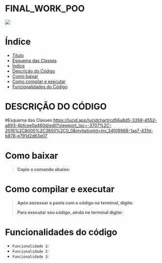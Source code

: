 # FINAL_WORK_POO
<img src="http://img.shields.io/static/v1?label=STATUS&message=EM-ANDAMENTO&color=GREEN&style=for-the-badge"/>
</p>


# Índice 

* [Título](#FINAL_WORK_POO)
* [Esquema das Classes](#esquema-das-classes)
* [Índice](#índice)
* [Descrição do Código](#descrição-do-código)
* [Como baixar]()
* [Como compilar e executar](#como-compilar-e-executar)
* [Funcionalidades do Código](#funcionalidades-do-código)

# DESCRIÇÃO DO CÓDIGO 

#Esquema das Classes
https://lucid.app/lucidchart/cd56a8d5-3359-4552-a893-4bfcee0a460d/edit?viewport_loc=-3707%2C-2016%2C8000%2C3850%2C0_0&invitationId=inv_34f09968-1aa7-431d-b878-e791d2d63e07


# Como baixar 

> **Copie o comando abaixo:**
> 
>

# Como compilar e executar

>**Após ascessar a pasta com o código no terminal, digite:**
> 
> 
>
> 
> 
>**Para executar seu código, ainda no terminal digite:** 
> 
> 

# Funcionalidades do código

- `Funcionalidade 1`:
- `Funcionalidade 2`: 
- `Funcionalidade 3`: 
